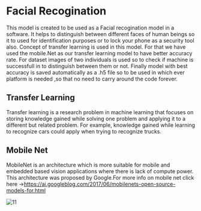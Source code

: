 # Facial  Recogination
This model is created to be used as a Facial recogination model in a software. It helps to distinguish between different faces of human beings so it to used for identification purposes or to lock your phone as a security tool also. Concept of transfer learning is used in this model. For that we have used the mobile.Net as our transfer learning model to have better accuracy rate. For dataset images of two individuals is used so to check if machine is successfull in to  distinguish between them or not. Finally model with best accuracy is saved automatically as a .h5 file so to be used in which ever platform is needed ,so that no need to carry around the code forever.

##  Transfer Learning 
Transfer learning is a research problem in machine learning that focuses on storing knowledge gained while solving one problem and applying it to a different but related problem. For example, knowledge gained while learning to recognize cars could apply when trying to recognize trucks.

## Mobile Net
MobileNet is an architecture which is more suitable for mobile and embedded based vision applications where there is lack of compute power. This architecture was proposed by Google.For more info on mobile net click here ->https://ai.googleblog.com/2017/06/mobilenets-open-source-models-for.html

![11](pic)


